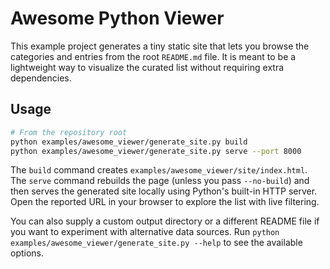 # Awesome Python Viewer

This example project generates a tiny static site that lets you browse the categories and entries from the root `README.md` file. It is meant to be a lightweight way to visualize the curated list without requiring extra dependencies.

## Usage

```bash
# From the repository root
python examples/awesome_viewer/generate_site.py build
python examples/awesome_viewer/generate_site.py serve --port 8000
```

The `build` command creates `examples/awesome_viewer/site/index.html`. The `serve` command rebuilds the page (unless you pass `--no-build`) and then serves the generated site locally using Python's built-in HTTP server. Open the reported URL in your browser to explore the list with live filtering.

You can also supply a custom output directory or a different README file if you want to experiment with alternative data sources. Run `python examples/awesome_viewer/generate_site.py --help` to see the available options.
